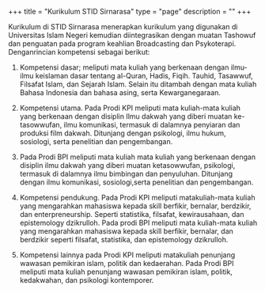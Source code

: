 +++
title = "Kurikulum STID Sirnarasa"
type = "page"
description = ""
+++

Kurikulum di STID Sirnarasa menerapkan kurikulum yang digunakan di Universitas Islam Negeri kemudian diintegrasikan dengan muatan Tashowuf dan penguatan pada program keahlian Broadcasting dan Psykoterapi. Denganrincian kompetensi sebagai berikut:

1. Kompetensi dasar; meliputi mata kuliah yang berkenaan dengan ilmu-ilmu keislaman dasar tentang al-Quran, Hadis, Fiqih. Tauhid, Tasawwuf, Filsafat Islam, dan Sejarah Islam. Selain itu ditambah dengan mata kuliah Bahasa Indonesia dan bahasa asing, serta Kewarganegaraan.


2. Kompetensi utama. Pada Prodi KPI meliputi mata kuliah-mata kuliah yang berkenaan dengan disiplin Ilmu dakwah yang diberi muatan ke-tasowwufan, ilmu komunikasi, termasuk di dalamnya penyiaran dan produksi film dakwah. Ditunjang dengan psikologi, ilmu hukum, sosiologi, serta penelitian dan pengembangan.


3. Pada Prodi BPI meliputi mata kuliah mata kuliah yang berkenaan dengan disiplin ilmu dakwah yang diberi muatan ketasowwufan, psikologi, termasuk di dalamnya ilmu bimbingan dan penyuluhan. Ditunjang dengan ilmu komunikasi, sosiologi,serta penelitian dan pengembangan.


4. Kompetensi pendukung. Pada Prodi KPI meliputi matakuliah-mata kuliah yang mengarahkan mahasiswa kepada skill berfikir, bernalar, berdzikir, dan enterpreneurship. Seperti statistika, filsafat, kewirausahaan, dan epistemology dzikrulloh. Pada prodi BPI meliputi mata kuliah-mata kuliah yang mengarahkan mahasiswa kepada skill berfikir, bernalar, dan berdzikir seperti filsafat, statistika, dan epistemology dzikrulloh.


5. Kompetensi lainnya pada Prodi KPI meliputi matakuliah penunjang wawasan pemikiran islam, politik dan kedaerahan. Pada Prodi BPI meliputi mata kuliah penunjang wawasan pemikiran islam, politik, kedakwahan, dan psikologi kontemporer.